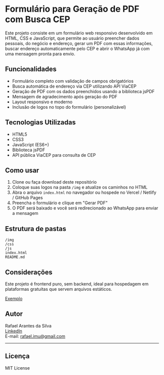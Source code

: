 # Formulário para Geração de PDF com Busca CEP 

Este projeto consiste em um formulário web responsivo desenvolvido em HTML, CSS e JavaScript, que permite ao usuário preencher dados pessoais, do negócio e endereço, gerar um PDF com essas informações, buscar endereço automaticamente pelo CEP e abrir o WhatsApp já com uma mensagem pronta para envio.

## Funcionalidades

- Formulário completo com validação de campos obrigatórios
- Busca automática de endereço via CEP utilizando API ViaCEP
- Geração de PDF com os dados preenchidos usando a biblioteca jsPDF
- Mensagem de agradecimento após geração do PDF
- Layout responsivo e moderno
- Inclusão de logos no topo do formulário (personalizável)

## Tecnologias Utilizadas

- HTML5
- CSS3
- JavaScript (ES6+)
- Biblioteca jsPDF
- API pública ViaCEP para consulta de CEP

## Como usar

1. Clone ou faça download deste repositório  
2. Coloque suas logos na pasta `/img` e atualize os caminhos no HTML  
3. Abra o arquivo `index.html` no navegador ou hospede no Vercel / Netlify / GitHub Pages  
4. Preencha o formulário e clique em "Gerar PDF"  
5. O PDF será baixado e você será redirecionado ao WhatsApp para enviar a mensagem  

## Estrutura de pastas

```
/img  
/css  
/js  
index.html  
README.md
```

## Considerações

Este projeto é frontend puro, sem backend, ideal para hospedagem em plataformas gratuitas que servem arquivos estáticos.

[Exemplo](https://meu-formulario-ten.vercel.app/)

## Autor

Rafael Arantes da Silva  
[LinkedIn](https://www.linkedin.com/in/rafaelarantes)  
E-mail: rafael.imu@gmail.com

---

## Licença

MIT License
